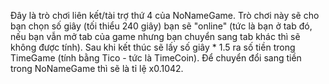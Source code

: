 Đây là trò chơi liên kết/tài trợ thứ 4 của NoNameGame. Trò chơi này sẽ cho bạn chọn số giây (tối thiểu 240 giây) bạn sẽ "online" (tức là bạn ở tab đó, nếu bạn vẫn mở tab của game nhưng bạn chuyển sang tab khác thì sẽ không được tính). Sau khi kết thúc sẽ lấy số giây * 1.5 ra số tiền trong TimeGame (tính bằng Tico - tức là TimeCoin). Để chuyển đổi sang tiền trong NoNameGame thì sẽ là tỉ lệ x0.1042.